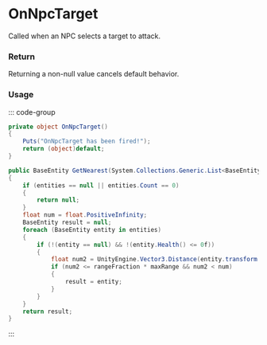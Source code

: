 # OnNpcTarget
<Badge type="info" text="NPC"/>[<Badge type="danger" text="Carbon Compatible"/>](https://github.com/CarbonCommunity/Carbon)[<Badge type="warning" text="Oxide Compatible"/>](https://github.com/OxideMod/Oxide.Rust)
Called when an NPC selects a target to attack.

### Return
Returning a non-null value cancels default behavior.

### Usage
::: code-group
```csharp [Example]
private object OnNpcTarget()
{
	Puts("OnNpcTarget has been fired!");
	return (object)default;
}
```
```csharp [Source — Assembly-CSharp @ AIBrainSenses]
public BaseEntity GetNearest(System.Collections.Generic.List<BaseEntity> entities, float rangeFraction)
{
	if (entities == null || entities.Count == 0)
	{
		return null;
	}
	float num = float.PositiveInfinity;
	BaseEntity result = null;
	foreach (BaseEntity entity in entities)
	{
		if (!(entity == null) && !(entity.Health() <= 0f))
		{
			float num2 = UnityEngine.Vector3.Distance(entity.transform.position, owner.transform.position);
			if (num2 <= rangeFraction * maxRange && num2 < num)
			{
				result = entity;
			}
		}
	}
	return result;
}

```
:::
